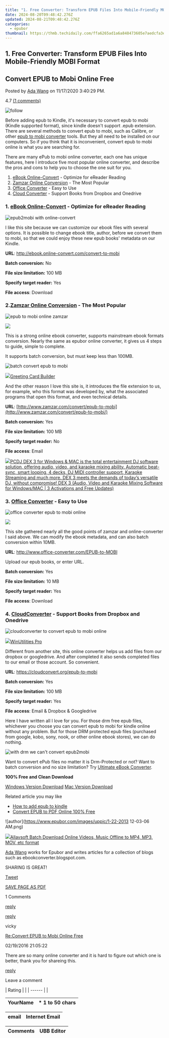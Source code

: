 ```yaml
---
title: "1. Free Converter: Transform EPUB Files Into Mobile-Friendly MOBI Format"
date: 2024-08-20T09:48:42.276Z
updated: 2024-08-21T09:48:42.276Z
categories:
  - epubor
thumbnail: https://thmb.techidaily.com/ffa6265ad1a6a848473605e7aedcfa3ec46ffbe39326ff49e8d4fafd11fa0e00.jpg
---
```


## 1. Free Converter: Transform EPUB Files Into Mobile-Friendly MOBI Format

## Convert EPUB to Mobi Online Free

Posted by [Ada Wang](https://plus.google.com/+AdaWang/posts) on 11/17/2020 3:40:29 PM.

4.7 [(1 comments)](http://www.epubor.com/#comment-area) 



![follow](http://www.epubor.com/images/follow.png)

Before adding epub to Kindle, it's necessary to convert epub to mobi (Kindle supported format), since kindle doesn't support .epub extension. There are several methods to convert epub to mobi, such as Calibre, or other [epub to mobi converter](https://tools.techidaily.com/epubor/products/) tools. But they all need to be installed on our computers. So if you think that it is inconvenient, convert epub to mobi online is what you are searching for.

There are many ePub to mobi online converter, each one has unique features, here I introduce five most popular online converter, and describe the pros and cons to help you to choose the one suit for you.

1. [eBook Online-Convert](http://ebook.online-convert.com/convert-to-mobi) \- Optimize for eReader Reading
2. [Zamzar Online Conversion](http://www.zamzar.com/convert/epub-to-mobi/) \- The Most Popular
3. [Office Converter](http://www.office-converter.com/EPUB-to-MOBI) \- Easy to Use
4. [Cloud Converter](https://cloudconvert.org/epub-to-mobi) \- Support Books from Dropbox and Onedrive

### 1\. [eBook Online-Convert](http://ebook.online-convert.com/convert-to-mobi) \- Optimize for eReader Reading

![epub2mobi with online-convert](http://www.epubor.com/images/uppic/epub2mobi-onlineconvert.jpg)

I like this site because we can customize our ebook files with several options. It is possible to change ebook title, author, before we convert them to mobi, so that we could enjoy these new epub books' metadata on our Kindle.

**URL**: <http://ebook.online-convert.com/convert-to-mobi>

**Batch conversion:** No

**File size limitation:** 100 MB

**Specify target reader:** Yes

**File access**: Download

### 2.[Zamzar Online Conversion](http://www.zamzar.com/convert/epub-to-mobi/) \- The Most Popular 

![epub to mobi online zamzar](http://www.epubor.com/images/uppic/epub2mobi-with-zamzar.jpg)

<!-- affiliate ads begin -->
<a href="https://store.massmailsoftware.com/order/checkout.php?PRODS=2069351&QTY=1&AFFILIATE=108875&CART=1"><img src="https://secure.avangate.com/images/merchant/dc87c13749315c7217cdc4ac692e704c/banera_for_partners-24_%282%29.jpg" border="0"></a>
<!-- affiliate ads end -->
This is a strong online ebook converter, supports mainstream ebook formats conversion. Nearly the same as epubor online converter, it gives us 4 steps to guide, simple to complete.

It supports batch conversion, but must keep less than 100MB.

![batch convert epub to mobi](http://www.epubor.com/images/uppic/batch-conversion-with-zamzar.jpg)

<!-- affiliate ads begin -->
<a href="https://secure.2checkout.com/order/checkout.php?PRODS=2067133&QTY=1&AFFILIATE=108875&CART=1"><img src="https://www.pearlmountainsoft.com/n_img/product/gcb/banScrn.jpg" border="0">Greeting Card Builder</a>
<!-- affiliate ads end -->
And the other reason I love this site is, it introduces the file extension to us, for example, who this format was developed by, what the associated programs that open this format, and even technical details.

**URL**: [http://www.zamzar.com/convert/epub-to-mobi](http://www.zamzar.com/convert/epub-to-mobi/)

**Batch conversion:** Yes

**File size limitation:** 100 MB

**Specify target reader:** No

**File access**: Email

<!-- affiliate ads begin -->
<a href="https://shop.pcdj.com/order/checkout.php?PRODS=4698824&QTY=1&AFFILIATE=108875&CART=1"> <img src="https://secure.avangate.com/images/merchant/47f4b6321e9fd8e8f7326a6adc1a7c1e/products/dex3pro-screenshot-homepage.png" border="0">PCDJ DEX 3 for Windows & MAC is the total entertainment DJ software solution, offering audio, video, and karaoke mixing ability. Automatic beat-sync, smart looping, 4 decks, DJ MIDI controller support, Karaoke Streaming and much more. 
DEX 3 meets the demands of today’s versatile DJ, without compromise! 
DEX 3 (Audio, Video and Karaoke Mixing Software for Windows/MAC | 3 Activations and Free Updates)</a>
<!-- affiliate ads end -->
### 3\. [Office Converter](http://www.office-converter.com/EPUB-to-MOBI) \- Easy to Use

![office converter epub to mobi online](http://www.epubor.com/images/uppic/epub2mobi-with-office-converter.jpg)

<!-- affiliate ads begin -->
<a href="https://secure.2checkout.com/order/checkout.php?PRODS=4940317&QTY=1&AFFILIATE=108875&CART=1"><img src="https://secure.avangate.com/images/merchant/333ac5d90817d69113471fbb6e531bee/sps-partnership-728x90eng.png" border="0"></a>
<!-- affiliate ads end -->
This site gathered nearly all the good points of zamzar and online-converter I said above. We can modify the ebook metadata, and can also batch conversion within 10MB. 

**URL**: <http://www.office-converter.com/EPUB-to-MOBI>

Upload our epub books, or enter URL.

**Batch conversion:** Yes

**File size limitation:** 10 MB

**Specify target reader:** Yes

**File access**: Download

### 4\. [CloudConverter](https://cloudconvert.org/epub-to-mobi) \- Support Books from Dropbox and Onedrive

![cloudconverter to convert epub to mobi online](http://www.epubor.com/images/uppic/epub2mobi-with-cloudconverter.jpg)

<!-- affiliate ads begin -->
<a href="https://secure.2checkout.com/order/checkout.php?PRODS=4665597&QTY=1&AFFILIATE=108875&CART=1"><img src="https://www.pcclean.io/wp-content/uploads/2018/03/winutilities-box-130521.png" border="0">WinUtilities Pro</a>
<!-- affiliate ads end -->
Different from another site, this online converter helps us add files from our dropbox or googledrive. And after completed it also sends completed files to our email or those account. So convenient.

**URL**: <https://cloudconvert.org/epub-to-mobi>

**Batch conversion:** Yes

**File size limitation:** 100 MB

**Specify target reader:** Yes

**File access**: Email & Dropbox & Googledrive

Here I have written all I love for you. For those drm free epub files, whichever you choose you can convert epub to mobi for kindle online without any problem. But for those DRM protected epub files (purchased from google, kobo, sony, nook, or other online ebook stores), we can do nothing.

![with drm we can't convert epub2mobi](http://www.epubor.com/images/uppic/drm-limit-in-online-converter.jpg)

Want to convert ePub files no matter it is Drm-Protected or not? Want to batch conversion and no size limitation? Try [Ultimate eBook Converter](https://tools.techidaily.com/epubor/ultimate/).

**100% Free and Clean Download**

[Windows Version Download](https://tools.techidaily.com/epubor/ultimate/) [Mac Version Download](https://tools.techidaily.com/epubor/ultimate/)

Related article you may like

* [How to add epub to kindle](https://tools.techidaily.com/epubor/products/)
* [Convert EPUB to PDF Online 100% Free](https://tools.techidaily.com/epubor/products/)

![author](https://www.epubor.com/images/uppic/1-22-2013 12-03-06 AM.png)

<!-- affiliate ads begin -->
<a href="https://secure.2checkout.com/order/checkout.php?PRODS=4631056&QTY=1&AFFILIATE=108875&CART=1"><img src="https://secure.avangate.com/images/merchant/997e65474a248252883b485717f7d098/products/buy-windows.png" border="0">Allavsoft Batch Download Online Videos, Music Offline to MP4, MP3, MOV, etc format </a>
<!-- affiliate ads end -->
[Ada Wang](https://plus.google.com/+AdaWang/posts) works for Epubor and writes articles for a collection of blogs such as ebookconverter.blogspot.com.

SHARING IS GREAT!

[Tweet](https://twitter.com/share) 

[SAVE PAGE AS PDF](https://tools.techidaily.com/epubor/products/) 



1 Comments

[reply](https://tools.techidaily.com/epubor/products/) 

[reply](https://tools.techidaily.com/epubor/products/) 

vicky

[Re:Convert EPUB to Mobi Online Free](https://tools.techidaily.com/epubor/products/)

02/19/2016 21:05:22

There are so many online converter and it is hard to figure out which one is better, thank you for shareing this. 

[reply](https://tools.techidaily.com/epubor/products/) 

Leave a comment

| Rating |  |
| ------ |  |

| YourName | \*  1 to 50 chars |
| -------- | ----------------- |

| email | Internet Email |
| ----- | -------------- |

| Comments | UBB Editor |
| -------- | ---------- |

<ins class="adsbygoogle"
     style="display:block"
     data-ad-format="autorelaxed"
     data-ad-client="ca-pub-7571918770474297"
     data-ad-slot="1223367746"></ins>



<ins class="adsbygoogle"
     style="display:block"
     data-ad-client="ca-pub-7571918770474297"
     data-ad-slot="8358498916"
     data-ad-format="auto"
     data-full-width-responsive="true"></ins>
